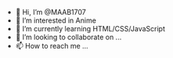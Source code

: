 - 👋 Hi, I’m @MAAB1707
- 👀 I’m interested in Anime
- 🌱 I’m currently learning HTML/CSS/JavaScript
- 💞️ I’m looking to collaborate on ...
- 📫 How to reach me ...

<!---
MAAB1707/MAAB1707 is a ✨ special ✨ repository because its `README.md` (this file) appears on your GitHub profile.
You can click the Preview link to take a look at your changes.
--->
